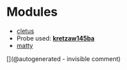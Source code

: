 
# Modules

* [cletus](/retired/cletus/)
* Probe used: __[kretzaw145ba](/include/probes/auto/kretzaw145ba.md)__
* [matty](/matty/)


[](@autogenerated - invisible comment)